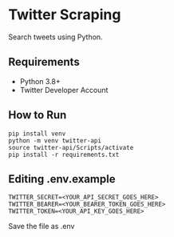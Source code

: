 # Twitter Scraping

Search tweets using Python.


## Requirements

 - Python 3.8+
 - Twitter Developer Account

## How to Run

    pip install venv
    python -m venv twitter-api
    source twitter-api/Scripts/activate
    pip install -r requirements.txt

## Editing .env.example

    TWITTER_SECRET=<YOUR_API_SECRET_GOES_HERE>
    TWITTER_BEARER=<YOUR_BEARER_TOKEN_GOES_HERE>
    TWITTER_TOKEN=<YOUR_API_KEY_GOES_HERE>
Save the file as .env
